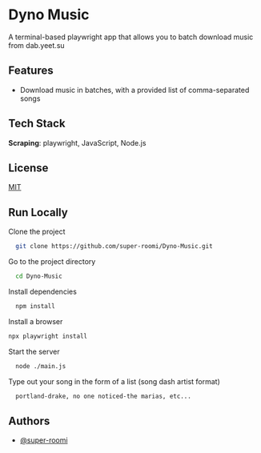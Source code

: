 # Dyno Music

A terminal-based playwright app that allows you to batch download music from dab.yeet.su

## Features

- Download music in batches, with a provided list of comma-separated songs

## Tech Stack

**Scraping**: playwright, JavaScript, Node.js

## License

[MIT](https://choosealicense.com/licenses/mit/)

## Run Locally

Clone the project

```bash
  git clone https://github.com/super-roomi/Dyno-Music.git
```

Go to the project directory

```bash
  cd Dyno-Music
```

Install dependencies

```bash
  npm install
```

Install a browser
```bash
npx playwright install
```

Start the server

```bash
  node ./main.js
```
Type out your song in the form of a list (song dash artist format)
```bash
  portland-drake, no one noticed-the marias, etc...
```

## Authors

- [@super-roomi](https://www.github.com/super-roomi)
